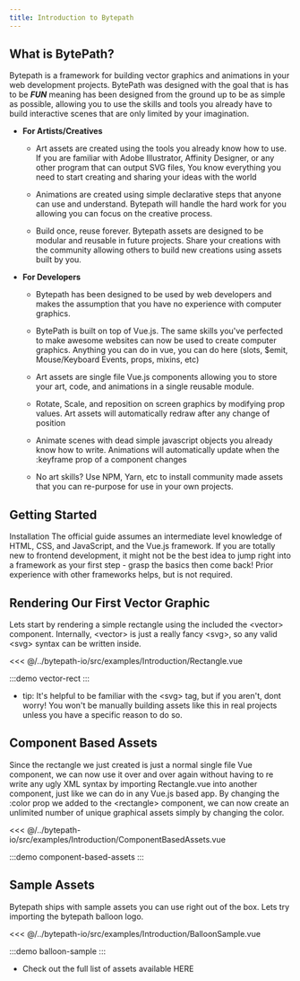 ```yaml
---
title: Introduction to Bytepath
---
```

## What is BytePath?

Bytepath is a framework for building vector graphics and animations in your web development projects. BytePath was designed with the goal that is has to be ***FUN*** meaning has been designed from the ground up to be as simple as possible, allowing you to use the skills and tools you already have to build interactive scenes that are only limited by your imagination.   

- **For Artists/Creatives** 
    - Art assets are created using the tools you already know how to use. If you are familiar with Adobe Illustrator, Affinity Designer, or any other program that can output SVG files, You know everything you need to start creating and sharing your ideas with the world

    - Animations are created using simple declarative steps that anyone can use and understand. Bytepath will handle the hard work for you allowing you can focus on the creative process. 

    - Build once, reuse forever. Bytepath assets are designed to be modular and reusable in future projects. Share your creations with the community allowing others to build new creations using assets built by you. 
        
- **For Developers** 
    - Bytepath has been designed to be used by web developers and makes the assumption that you have no experience with computer graphics.

    - BytePath is built on top of Vue.js. The same skills you've perfected to make awesome websites can now be used to create computer graphics. Anything you can do in vue, you can do here (slots, $emit, Mouse/Keyboard Events, props, mixins, etc) 
    
    - Art assets are single file Vue.js components allowing you to store your art, code, and animations in a single reusable module. 
    
    - Rotate, Scale, and reposition on screen graphics by modifying prop values. Art assets will automatically redraw after any change of position

    - Animate scenes with dead simple javascript objects you already know how to write. Animations will automatically update when the :keyframe prop of a component changes 
    
    - No art skills? Use NPM, Yarn, etc to install community made assets that you can re-purpose for use in your own projects. 
   
     

    

		


## Getting Started
Installation
The official guide assumes an intermediate level knowledge of HTML, CSS, and JavaScript, and the Vue.js framework. If you are totally new to frontend development, it might not be the best idea to jump right into a framework as your first step - grasp the basics then come back! Prior experience with other frameworks helps, but is not required.

## Rendering Our First Vector Graphic

Lets start by rendering a simple rectangle using the included the &lt;vector&gt; component.
Internally, &lt;vector&gt; is just a really fancy &lt;svg&gt;, so any valid &lt;svg&gt; syntax can be written inside. 

<<< @/../bytepath-io/src/examples/Introduction/Rectangle.vue

:::demo vector-rect
:::

- tip: It's helpful to be familiar with the &lt;svg&gt; tag, but if you aren't, dont worry! You won't be manually building assets like this in real projects unless you have a specific reason to do so.

## Component Based Assets

Since the rectangle we just created is just a normal single file Vue component, we can now use it over and over again without having to re write any ugly XML syntax by importing Rectangle.vue into another component, just like we can do in any Vue.js based app.
By changing the :color prop we added to the &lt;rectangle&gt; component, we can now create an unlimited number of unique graphical assets simply by changing the color.   

<<< @/../bytepath-io/src/examples/Introduction/ComponentBasedAssets.vue

:::demo component-based-assets
:::

## Sample Assets

Bytepath ships with sample assets you can use right out of the box. Lets try importing the bytepath balloon logo.

<<< @/../bytepath-io/src/examples/Introduction/BalloonSample.vue

:::demo balloon-sample
:::

- Check out the full list of assets available HERE

